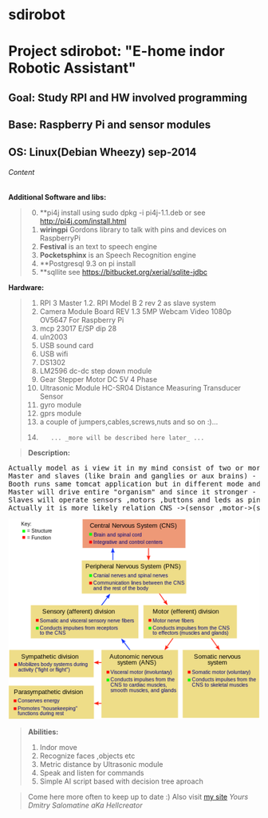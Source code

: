 # sdirobot
# Project sdirobot:	"E-home indor Robotic Assistant"
## Goal:	Study RPI and HW involved programming
## Base:	Raspberry Pi and sensor modules
## OS:	Linux(Debian Wheezy) sep-2014

###### Content
**Additional Software and libs:**	
>0. **pi4j install using sudo dpkg -i pi4j-1.1.deb or see http://pi4j.com/install.html
>1.	**wiringpi** Gordons library to talk with pins and devices on RaspberryPi
>2.	**Festival** is an text to speech engine
>3.	**Pocketsphinx** is an Speech Recognition engine
>4. **Postgresql 9.3 on pi install
>5. **sqllite see https://bitbucket.org/xerial/sqlite-jdbc

**Hardware:**	
>1.	RPI 3 Master
>1.2.	RPI Model B 2 rev 2 as slave system
>2.	Camera Module Board REV 1.3 5MP Webcam Video 1080p OV5647 For Raspberry Pi
>3.	mcp 23017 E/SP dip 28
>4.	uln2003
>5.	USB sound card
>6.	USB wifi
>7.	DS1302
>8.	LM2596 dc-dc step down module
>9.	Gear Stepper Motor DC 5V 4 Phase
>10.	Ultrasonic Module HC-SR04 Distance Measuring Transducer Sensor
>11. gyro module
>12. gprs module
>13.	a couple of jumpers,cables,screws,nuts and so on :)...
>14.		... _more will be described here later_ ...

>**Description:**
<pre>
Actually model as i view it in my mind consist of two or more rpi's 
Master and slaves (like brain and ganglies or aux brains) - in the future i will be able to grow it and made grid by adding one more rpi
Booth runs same tomcat application but in different mode and interacts via http or via rs232 protocol with MAX232 seria chip
Master will drive entire "organism" and since it stronger - will do some opencv and text to speach stuff
Slaves will operate sensors ,motors ,buttons and leds as pin or i2c connected devices.
Actually it is more likely relation CNS ->(sensor ,motor->(somatic , autonomous)) divisions
</pre>
![NS Schema](https://github.com/dimasalomatine/sdirobot/blob/master/doc/NSdiagram.svg.png)

>**Abilities:**
>1.	Indor move
>2.	Recognize faces ,objects etc
>3.	Metric distance by Ultrasonic module
>4.	Speak and listen for commands
>5.	Simple AI script based with decision tree aproach

>Come here more often to keep up to date :)
>Also visit  [my site](hellcreator.esy.es)
>_Yours_
_Dmitry Salomatine aKa Hellcreator_

